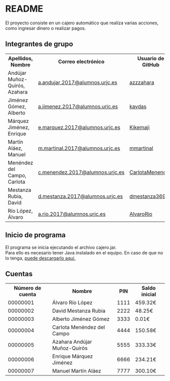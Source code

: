 <h1 align="left">README</h1>
<p> El proyecto consiste en un cajero automático que realiza varias acciones, como ingresar dinero o realizar pagos.</p>

<h2 align="left">Integrantes de grupo</h2>
<table class="egt">
  <tr>
    <th>Apellidos, Nombre</th>
    <th>Correo electrónico</th>
    <th>Usuario de GitHub</th>
  </tr>
  <tr>
    <td>Andújar Muñoz-Quirós, Azahara</td>
    <td><a href="mailto: a.andujar.2017@alumnos.urjc.es"> a.andujar.2017@alumnos.urjc.es </a></td>
    <td><a href="https://github.com/azzzahara"> azzzahara </a></td>
  </tr>
  <tr>
    <td>Jiménez Gómez, Alberto</td>
    <td><a href="mailto: a.jimenez.2017@alumnos.urjc.es"> a.jimenez.2017@alumnos.urjc.es </a></td>
    <td><a href="https://github.com/kaydas"> kaydas </a></td></td>
  </tr>
  <tr>
    <td>Márquez Jiménez, Enrique</td>
    <td><a href="mailto: e.marquez.2017@alumnos.urjc.es"> e.marquez.2017@alumnos.urjc.es </a></td>
    <td><a href="https://github.com/Kikemaji"> Kikemaji </a></td></td>
  </tr>
    <tr>
    <td>Martín Aláez, Manuel</td>
    <td><a href="mailto: m.martinal.2017@alumnos.urjc.es"> m.martinal.2017@alumnos.urjc.es </a></td>
    <td><a href="https://github.com/mmartinal"> mmartinal </a></td></td>
  </tr>
  <tr>
    <td>Menéndez del Campo, Carlota</td>
    <td><a href="mailto: c.menendez.2017@alumnos.urjc.es"> c.menendez.2017@alumnos.urjc.es </a></td>
    <td><a href="https://github.com/CarlotaMenendez"> CarlotaMenendez </a></td></td>
  </tr>
  <tr>
    <td>Mestanza Rubia, David</td>
    <td><a href="mailto: d.mestanza.2017@alumnos.urjc.es"> d.mestanza.2017@alumnos.urjc.es </a></td>
    <td><a href="https://github.com/dmestanza369"> dmestanza369 </a></td></td>
  </tr>
  <tr>
    <td>Río López, Álvaro</td>
    <td><a href="mailto: a.rio.2017@alumnos.urjc.es"> a.rio.2017@alumnos.urjc.es </a></td>
    <td><a href="https://github.com/AlvaroRio"> AlvaroRio </a></td></td>
  </tr>
</table>

<h2 align="left">Inicio de programa</h2>
<p>El programa se inicia ejecutando el archivo cajero.jar.<br>
  Para ello es necesario tener Java instalado en el equipo. En caso de que no lo tenga, <a href="https://www.java.com/es/download/win10.jsp"> puede descargarlo aquí. </a></p>

<h2 align="left">Cuentas</h2>
<table class="egt">
  <tr>
    <th>Número de cuenta</th>
    <th>Nombre</th>
    <th>PIN</th>
    <th>Saldo inicial</th>
  </tr>
  <tr>
    <td>00000001</td>
    <td>Álvaro Río López</td>
    <td>1111</td>
    <td>459.32€</td>
  </tr>
  <tr>
    <td>00000002</td>
    <td>David Mestanza Rubia</td>
    <td>2222</td>
    <td>48.25€</td>
  </tr>
  <tr>
    <td>00000003</td>
    <td>Alberto Jiménez Gómez</td>
    <td>3333</td>
    <td>0.01€</td>
  </tr>
  <tr>
    <td>00000004</td>
    <td>Carlota Menéndez del Campo</td>
    <td>4444</td>
    <td>150.58€</td>
  </tr>
  <tr>
    <td>00000005</td>
    <td>Azahara Andújar Muñoz-Quirós</td>
    <td>5555</td>
    <td>333.33€</td>
  </tr>
  <tr>
    <td>00000006</td>
    <td>Enrique Márquez Jiménez</td>
    <td>6666</td>
    <td>234.21€</td>
  </tr>
    <tr>
    <td>00000007</td>
    <td>Manuel Martín Aláez</td>
    <td>7777</td>
    <td>300.10€</td>
  </tr>
</table>
